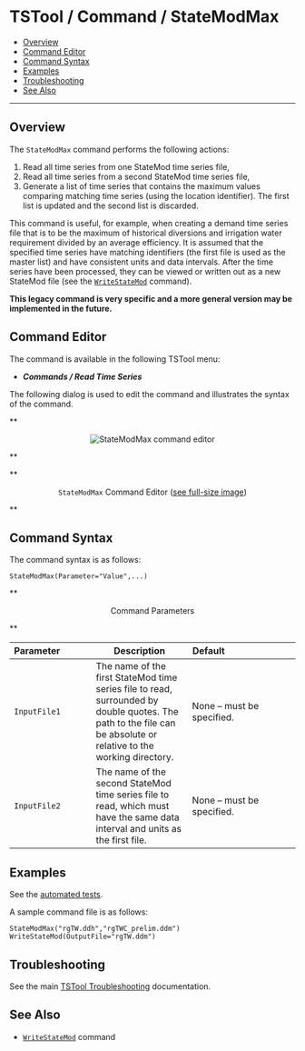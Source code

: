 # TSTool / Command / StateModMax #

*   [Overview](#overview)
*   [Command Editor](#command-editor)
*   [Command Syntax](#command-syntax)
*   [Examples](#examples)
*   [Troubleshooting](#troubleshooting)
*   [See Also](#see-also)

-------------------------

## Overview ##

The `StateModMax` command performs the following actions:

1.  Read all time series from one StateMod time series file,
2.  Read all time series from a second StateMod time series file,
3.  Generate a list of time series that contains the maximum values comparing
    matching time series (using the location identifier).
    The first list is updated and the second list is discarded.

This command is useful, for example, when creating a demand time series file that
is to be the maximum of historical diversions and irrigation water
requirement divided by an average efficiency.
It is assumed that the specified time series have matching identifiers (the
first file is used as the master list) and have consistent units and data intervals.
After the time series have been processed, they can be viewed or written out as a new StateMod file (see the
[`WriteStateMod`](../WriteStateMod/WriteStateMod.md) command).

**This legacy command is very specific and a more general version may be implemented in the future.**

## Command Editor ##

The command is available in the following TSTool menu:

*   ***Commands / Read Time Series***

The following dialog is used to edit the command and illustrates the syntax of the command.

**<p style="text-align: center;">
![StateModMax command editor](StateModMax.png)
</p>**

**<p style="text-align: center;">
`StateModMax` Command Editor (<a href="../StateModMax.png">see full-size image</a>)
</p>**

## Command Syntax ##

The command syntax is as follows:

```text
StateModMax(Parameter="Value",...)
```
**<p style="text-align: center;">
Command Parameters
</p>**

|**Parameter**&nbsp;&nbsp;&nbsp;&nbsp;&nbsp;&nbsp;&nbsp;&nbsp;&nbsp;&nbsp;&nbsp;|**Description**|**Default**&nbsp;&nbsp;&nbsp;&nbsp;&nbsp;&nbsp;&nbsp;&nbsp;&nbsp;&nbsp;&nbsp;&nbsp;&nbsp;&nbsp;&nbsp;&nbsp;&nbsp;&nbsp;&nbsp;&nbsp;&nbsp;&nbsp;&nbsp;&nbsp;&nbsp;&nbsp;&nbsp;|
|--------------|-----------------|-----------------|
|`InputFile1`|The name of the first StateMod time series file to read, surrounded by double quotes.  The path to the file can be absolute or relative to the working directory.|None – must be specified.|
|`InputFile2`|The name of the second StateMod time series file to read, which must have the same data interval and units as the first file.|None – must be specified.|

## Examples ##

See the [automated tests](https://github.com/OpenCDSS/cdss-app-tstool-test/tree/master/test/commands/StateModMax).

A sample command file is as follows:

```text
StateModMax("rgTW.ddh","rgTWC_prelim.ddm")
WriteStateMod(OutputFile="rgTW.ddm")
```

## Troubleshooting ##

See the main [TSTool Troubleshooting](../../troubleshooting/troubleshooting.md) documentation.

## See Also ##

*   [`WriteStateMod`](../WriteStateMod/WriteStateMod.md) command
